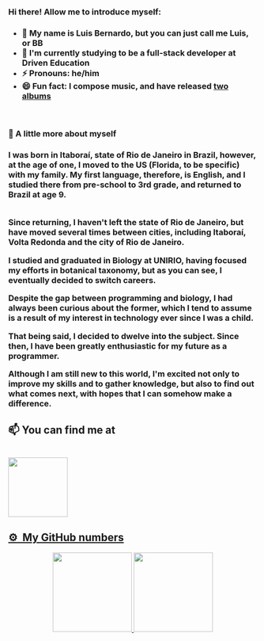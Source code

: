 ### Hi there! Allow me to introduce myself:
<h3>

- 👋 My name is Luis Bernardo, but you can just call me Luis, or BB
- 🌱 I'm currently studying to be a full-stack developer at Driven Education
- ⚡ Pronouns: he/him
- 😄 Fun fact: I compose music, and have released <a href="https://milkemohoney.bandcamp.com/">two albums</a>
</h3>
<br>

### 📖 A little more about myself

<h3>I was born in Itaboraí, state of Rio de Janeiro in Brazil, however, at the age of one, I moved to the US (Florida, to be specific) with my family. My first language, therefore, is English, and I studied there from pre-school to 3rd grade, and returned to Brazil at age 9.

</br>Since returning, I haven't left the state of Rio de Janeiro, but have moved several times between cities, including Itaboraí, Volta Redonda and the city of Rio de Janeiro.

I studied and graduated in Biology at UNIRIO, having focused my efforts in botanical taxonomy, but as you can see, I eventually decided to switch careers.

Despite the gap between programming and biology, I had always been curious about the former, which I tend to assume is a result of my interest in technology ever since I was a child. 

That being said, I decided to dwelve into the subject. Since then, I have been greatly enthusiastic for my future as a programmer.

Although I am still new to this world, I'm excited not only to improve my skills and to gather knowledge, but also to find out what comes next, with hopes that I can somehow make a difference. </h3>

## 📫 You can find me at
<br>
<a href="https://www.linkedin.com/in/luisbernardoss/" target="_blank"><img src="https://img.shields.io/badge/LinkedIn-0077B5?style=for-the-badge&logo=linkedin&logoColor=white" width="120"/>
  
## ⚙️ &nbsp;My GitHub numbers
<div align=center>
  <a href="https://github.com/stonasss">
  <img height="160em" src="https://github-readme-stats.vercel.app/api?username=stonasss&show_icons=true&theme=cobalt&include_all_commits=true&count_private=true"/>
  <img height="160em" src="https://github-readme-stats.vercel.app/api/top-langs/?username=stonasss&layout=compact&langs_count=7&theme=cobalt"/>
</div>

<!--
**stonasss/stonasss** is a ✨ _special_ ✨ repository because its `README.md` (this file) appears on your GitHub profile.

Here are some ideas to get you started:

- 🔭 I’m currently working on ...
- 🌱 I’m currently learning ...
- 👯 I’m looking to collaborate on ...
- 🤔 I’m looking for help with ...
- 💬 Ask me about ...
- 📫 How to reach me: ...
- 😄 Pronouns: ...
- ⚡ Fun fact: ...
-->
